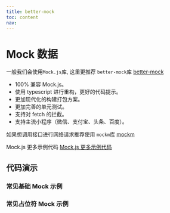 ```yaml
---
title: better-mock
toc: content
nav:
---
```


# Mock 数据

一般我们会使用`Mock.js`库, 这里更推荐 `better-mock`库 [better-mock](https://github.com/lavyun/better-mock)

- 100% 兼容 Mock.js。
- 使用 typescript 进行重构，更好的代码提示。
- 更加现代化的构建打包方案。
- 更加完善的单元测试。
- 支持对 fetch 的拦截。
- 支持主流小程序（微信、支付宝、头条、百度）。

如果想调用接口进行网络请求推荐使用 `mockm`库 [mockm](https://github.com/wll8/mockm)

Mock.js 更多示例代码 [Mock.js 更多示例代码](http://mockjs.com/examples.html#Image)

## 代码演示

### 常见基础 Mock 示例

<code src='./demos/Demo1.tsx' background="#f5f5f5"></code>

### 常见占位符 Mock 示例

<code src='./demos/Demo2.tsx' background="#f5f5f5"></code>
